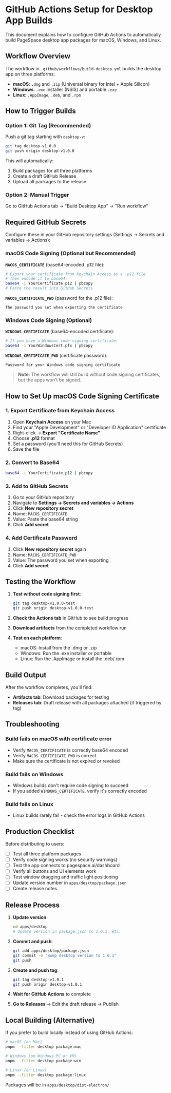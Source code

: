 # GitHub Actions Setup for Desktop App Builds

This document explains how to configure GitHub Actions to automatically build PageSpace desktop app packages for macOS, Windows, and Linux.

## Workflow Overview

The workflow in `.github/workflows/build-desktop.yml` builds the desktop app on three platforms:

- **macOS**: `.dmg` and `.zip` (Universal binary for Intel + Apple Silicon)
- **Windows**: `.exe` installer (NSIS) and portable `.exe`
- **Linux**: `.AppImage`, `.deb`, and `.rpm`

## How to Trigger Builds

### Option 1: Git Tag (Recommended)
Push a git tag starting with `desktop-v`:

```bash
git tag desktop-v1.0.0
git push origin desktop-v1.0.0
```

This will automatically:
1. Build packages for all three platforms
2. Create a draft GitHub Release
3. Upload all packages to the release

### Option 2: Manual Trigger
Go to GitHub Actions tab → "Build Desktop App" → "Run workflow"

## Required GitHub Secrets

Configure these in your GitHub repository settings (Settings → Secrets and variables → Actions):

### macOS Code Signing (Optional but Recommended)

**`MACOS_CERTIFICATE`** (base64-encoded .p12 file):
```bash
# Export your certificate from Keychain Access as a .p12 file
# Then encode it to base64:
base64 -i YourCertificate.p12 | pbcopy
# Paste the result into GitHub Secrets
```

**`MACOS_CERTIFICATE_PWD`** (password for the .p12 file):
```
The password you set when exporting the certificate
```

### Windows Code Signing (Optional)

**`WINDOWS_CERTIFICATE`** (base64-encoded certificate):
```bash
# If you have a Windows code signing certificate:
base64 -i YourWindowsCert.pfx | pbcopy
```

**`WINDOWS_CERTIFICATE_PWD`** (certificate password):
```
Password for your Windows code signing certificate
```

> **Note**: The workflow will still build without code signing certificates, but the apps won't be signed.

## How to Set Up macOS Code Signing Certificate

### 1. Export Certificate from Keychain Access
1. Open **Keychain Access** on your Mac
2. Find your "Apple Development" or "Developer ID Application" certificate
3. Right-click → **Export "Certificate Name"**
4. Choose **.p12** format
5. Set a password (you'll need this for GitHub Secrets)
6. Save the file

### 2. Convert to Base64
```bash
base64 -i YourCertificate.p12 | pbcopy
```

### 3. Add to GitHub Secrets
1. Go to your GitHub repository
2. Navigate to **Settings → Secrets and variables → Actions**
3. Click **New repository secret**
4. Name: `MACOS_CERTIFICATE`
5. Value: Paste the base64 string
6. Click **Add secret**

### 4. Add Certificate Password
1. Click **New repository secret** again
2. Name: `MACOS_CERTIFICATE_PWD`
3. Value: The password you set when exporting
4. Click **Add secret**

## Testing the Workflow

1. **Test without code signing first**:
   ```bash
   git tag desktop-v1.0.0-test
   git push origin desktop-v1.0.0-test
   ```

2. **Check the Actions tab** in GitHub to see build progress

3. **Download artifacts** from the completed workflow run

4. **Test on each platform**:
   - macOS: Install from the .dmg or .zip
   - Windows: Run the .exe installer or portable
   - Linux: Run the .AppImage or install the .deb/.rpm

## Build Output

After the workflow completes, you'll find:

- **Artifacts tab**: Download packages for testing
- **Releases tab**: Draft release with all packages attached (if triggered by tag)

## Troubleshooting

### Build fails on macOS with certificate error
- Verify `MACOS_CERTIFICATE` is correctly base64 encoded
- Verify `MACOS_CERTIFICATE_PWD` is correct
- Make sure the certificate is not expired or revoked

### Build fails on Windows
- Windows builds don't require code signing to succeed
- If you added `WINDOWS_CERTIFICATE`, verify it's correctly encoded

### Build fails on Linux
- Linux builds rarely fail - check the error logs in GitHub Actions

## Production Checklist

Before distributing to users:

- [ ] Test all three platform packages
- [ ] Verify code signing works (no security warnings)
- [ ] Test the app connects to pagespace.ai/dashboard
- [ ] Verify all buttons and UI elements work
- [ ] Test window dragging and traffic light positioning
- [ ] Update version number in `apps/desktop/package.json`
- [ ] Create release notes

## Release Process

1. **Update version**:
   ```bash
   cd apps/desktop
   # Update version in package.json to 1.0.1, etc.
   ```

2. **Commit and push**:
   ```bash
   git add apps/desktop/package.json
   git commit -m "Bump desktop version to 1.0.1"
   git push
   ```

3. **Create and push tag**:
   ```bash
   git tag desktop-v1.0.1
   git push origin desktop-v1.0.1
   ```

4. **Wait for GitHub Actions** to complete

5. **Go to Releases** → Edit the draft release → Publish

## Local Building (Alternative)

If you prefer to build locally instead of using GitHub Actions:

```bash
# macOS (on Mac)
pnpm --filter desktop package:mac

# Windows (on Windows PC or VM)
pnpm --filter desktop package:win

# Linux (on Linux)
pnpm --filter desktop package:linux
```

Packages will be in `apps/desktop/dist-electron/`
